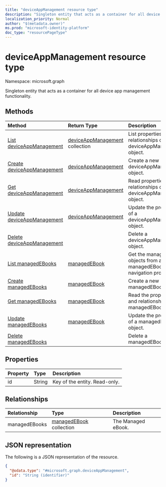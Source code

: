 ```yaml
---
title: "deviceAppManagement resource type"
description: "Singleton entity that acts as a container for all device app management functionality."
localization_priority: Normal
author: "$(metadata.owner)"
ms.prod: "microsoft-identity-platform"
doc_type: "resourcePageType"
---
```


# deviceAppManagement resource type

Namespace: microsoft.graph

Singleton entity that acts as a container for all device app management functionality.

## Methods

| Method                                                                     | Return Type                                              | Description                                                            |
| :------------------------------------------------------------------------- | :------------------------------------------------------- | :--------------------------------------------------------------------- |
| [List deviceAppManagement](../api/deviceappmanagement-list.md)             | [deviceAppManagement](deviceAppManagement.md) collection | List properties and relationships of a deviceAppManagement object.     |
| [Create deviceAppManagement](../api/deviceappmanagement-create.md)         | [deviceAppManagement](deviceAppManagement.md)            | Create a new deviceAppManagement object.                               |
| [Get deviceAppManagement](../api/deviceappmanagement-get.md)               | [deviceAppManagement](deviceAppManagement.md)            | Read properties and relationships of a deviceAppManagement object.     |
| [Update deviceAppManagement](../api/deviceappmanagement-update.md)         | [deviceAppManagement](deviceAppManagement.md)            | Update the properties of a deviceAppManagement object.                 |
| [Delete deviceAppManagement](../api/deviceappmanagement-delete.md)         |                                                          | Delete a deviceAppManagement object.                                   |
| [List managedEBooks](../api/deviceappmanagement-list-managedebooks.md)     | [managedEBook](../resources/intune-managedebook.md)      | Get the managedEBook objects from a managedEBooks navigation property. |
| [Create managedEBooks](../api/deviceappmanagement-post-managedebooks.md)   | [managedEBook](../resources/intune-managedebook.md)      | Create a new managedEBook object.                                      |
| [Get managedEBooks](../api/deviceappmanagement-get-managedebooks.md)       | [managedEBook](../resources/intune-managedebook.md)      | Read the properties and relationships of a managedEBook object.        |
| [Update managedEBooks](../api/deviceappmanagement-update-managedebooks.md) | [managedEBook](../resources/intune-managedebook.md)      | Update the properties of a managedEBook object.                        |
| [Delete managedEBooks](../api/deviceappmanagement-delete-managedebooks.md) |                                                          | Delete a managedEBook object.                                          |

## Properties

| Property | Type   | Description                   |
| :------- | :----- | :---------------------------- |
| id       | String | Key of the entity. Read-only. |

## Relationships

| Relationship  | Type                                                    | Description        |
| :------------ | :------------------------------------------------------ | :----------------- |
| managedEBooks | [managedEBook](../resources/managedebook.md) collection | The Managed eBook. |

## JSON representation

The following is a JSON representation of the resource.

<!-- {
  "blockType": "resource",
  "keyProperty": "id",
  "@odata.type": "microsoft.graph.deviceAppManagement",
  "baseType": "microsoft.graph.entity",
  "openType": False
}
-->

```json
{
  "@odata.type": "#microsoft.graph.deviceAppManagement",
  "id": "String (identifier)"
}
```
